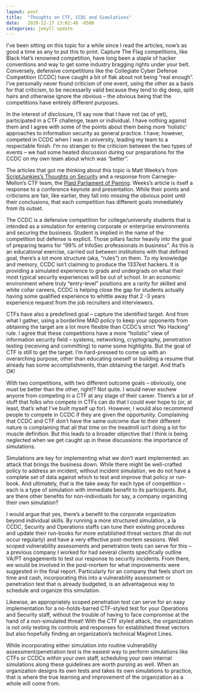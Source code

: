 ```yaml
---
layout: post
title:  "Thoughts on CTF, CCDC and Simulations"
date:   2020-12-17 13:02:40 -0500
categories: jekyll update
---
```

I've been sitting on this topic for a while since I read the articles, now’s as good a time as any to put this to print. Capture The Flag competitions, like Black Hat’s renowned competition, have long been a staple of hacker conventions and way to get some industry bragging rights under your belt. Conversely, defensive competitions like the Collegiate Cyber Defense Competition (CCDC) have caught a bit of flak about not being “real enough”. I’ve personally never found criticism of one event, using the other as a basis for that criticism, to be necessarily valid because they tend to dig deep, split hairs and otherwise ignore the obvious – the obvious being that the competitions have entirely different purposes.


In the interest of disclosure, I’ll say now that I have not (as of yet), participated in a CTF challenge, team or individual. I have nothing against them and I agree with some of the points about them being more ‘holistic’ approaches to information security as general practice. I have; however, competed in CCDC when I was in university, leading my team to a respectable finish. I’m no stranger to the criticism between the two types of events – we had some heated discussion during our preparations for the CCDC on my own team about which was “better”.

The articles that got me thinking about this topic is Matt Weeks’s from [ScriptJunkies’s Thoughts on Security](http://www.scriptjunkie.us/2014/03/ccdc-and-ctfs-addressing-the-criticisms/) and a response from Carnegie-Mellon’s CTF team, the [Plaid Parliament of Pwning](http://ppp.cylab.cmu.edu/wordpress/?p=1182). Weeks’s article is itself a response to a conference keynote and presentation. While their points and criticisms are fair, like earlier, they fall into missing the obvious point until their conclusions, that each competition has different goals immediately from its outset.

The CCDC is a defensive competition for college/university students that is intended as a simulation for entering corporate or enterprise environments and securing the business. Student is implied in the name of the competition but defense is explicit. Those pillars factor heavily into the goal of preparing teams for “99% of InfoSec professionals in business”. As this is an educational exercise, carried out between institutions with that defined goal, there’s a lot more structure (aka, “rules”) on them. To my knowledge and memory, CCDC isn’t  claiming to produce the 1337est hackers. It is providing a simulated experience to grads and undergrads on what their most typical security experiences will be out of school. In an economic environment where truly “entry-level” positions are a rarity for skilled and white collar careers, CCDC is helping close the gap for students actually having some qualified experience to whittle away that 2 -3 years experience request from the job recruiters and interviewers.

CTFs have also a predefined goal – capture the identified target. And from what I gather, using a borderline MAD policy to keep your opponents from obtaining the target are a lot more flexible than CCDC’s strict “No Hacking” rule. I agree that these competitions have a more “holistic” view of information security field – systems, networking, cryptography, penetration testing (receiving and committing) to name some highlights. But the goal of CTF is still to get the target. I’m hard-pressed to come up with an overarching purpose, other than educating oneself or building a resume that already has some accomplishments, than obtaining the target. And that’s OK!

With two competitions, with two different outcome goals – obviously, one must be better than the other, right!? Not quite. I would never eschew anyone from competing in a CTF at any stage of their career. There’s a lot of stuff that folks who compete in CTFs can do that I could ever hope to (or, at least, that’s what I’ve built myself up for). However, I would also recommend people to compete in CCDC if they are given the opportunity. Complaining that CCDC and CTF don’t have the same outcome due to their different nature is complaining that all that time on the treadmill isn’t doing a lot for muscle definition. But this leads to a broader objective that I think is being neglected when we get caught up in these discussions: the importance of simulations.

Simulations are key for implementing what we don’t want implemented: an attack that brings the business down. While there might be well-crafted policy to address an incident, without incident simulation, we do not have a complete set of data against which to test and improve that policy or run-book. And ultimately, that is the take away for each type of competition – each is a type of simulation with immediate benefit to its participants. But, are there other benefits for non-individuals for say, a company organizing their own simulation?

I would argue that yes, there’s a benefit to the corporate organization beyond individual skills. By running a more structured simulation, a la CCDC, Security and Operations staffs can tune their existing procedures and update their run-books for more established threat vectors (that do not occur regularly)  and have a very effective post-mortem sessions. Well scoped vulnerability assessments and  penetration tests can serve for this – a previous company I worked for had several clients specifically outline VA/PT engagements to test our response to security incidents. From there, we would be involved in the post-mortem for what improvements were suggested in the final report. Particularly for an company that feels short on time and cash, incorporating this into a vulnerability assessment or penetration test that is already budgeted, is an advantageous way to schedule and organize this simulation.

Likewise, an appropriately scoped penetration test can serve for an easy implementation for a no-holds-barred CTF-styled test for your Operations and Security staff, without the trouble of having to face compromise at the hand of a non-simulated threat! With the CTF styled attack, the organization is not only testing its controls and responses for established threat vectors but also hopefully finding an organization’s technical Maginot Lines.

While incorporating either simulation into routine vulnerability assessment/penetration test is the easiest way to perform simulations like CTFs or CCDCs within your own staff, scheduling your own internal simulations along these guidelines are worth pursing as well. When an organization designs its own tests and takes its own simulations to practice, that is where the true learning and improvement of the organization as a whole will come from.